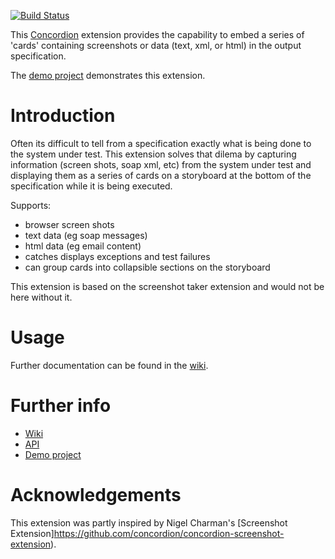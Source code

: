 [![Build Status](https://travis-ci.org/concordion/concordion-storyboard-extension.svg?branch=master)](https://travis-ci.org/concordion/concordion-storyboard-extension)

This [Concordion](http://www.concordion.org) extension provides the capability to embed a series of 'cards' containing screenshots or data (text, xml, or html) in the output specification.

The [demo project](http://github.com/concordion/concordion-storyboard-extension-demo) demonstrates this extension.

# Introduction

Often its difficult to tell from a specification exactly what is being done to the system under test.  This extension solves that dilema by capturing information (screen shots, soap xml, etc) from the system under test and displaying them as a series of cards on a storyboard at the bottom of the specification while it is being executed.

Supports:
* browser screen shots
* text data (eg soap messages)
* html data (eg email content)
* catches displays exceptions and test failures 
* can group cards into collapsible sections on the storyboard 

This extension is based on the screenshot taker extension and would not be here without it.

# Usage

Further documentation can be found in the [wiki](https://github.com/concordion/concordion-storyboard-extension/wiki).

# Further info

* [Wiki](https://github.com/concordion/concordion-storyboard-extension/wiki)
* [API](http://concordion.github.io/concordion-storyboard-extension/api/index.html)
* [Demo project](http://github.com/concordion/concordion-storyboard-extension-demo)

# Acknowledgements

This extension was partly inspired by Nigel Charman's [Screenshot Extension]https://github.com/concordion/concordion-screenshot-extension).
